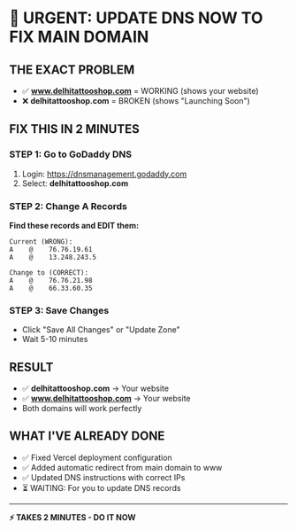 # 🚨 URGENT: UPDATE DNS NOW TO FIX MAIN DOMAIN

## THE EXACT PROBLEM
- ✅ **www.delhitattooshop.com** = WORKING (shows your website)
- ❌ **delhitattooshop.com** = BROKEN (shows "Launching Soon")

## FIX THIS IN 2 MINUTES

### STEP 1: Go to GoDaddy DNS
1. Login: https://dnsmanagement.godaddy.com
2. Select: **delhitattooshop.com**

### STEP 2: Change A Records
**Find these records and EDIT them:**
```
Current (WRONG):
A    @    76.76.19.61
A    @    13.248.243.5

Change to (CORRECT):
A    @    76.76.21.98
A    @    66.33.60.35
```

### STEP 3: Save Changes
- Click "Save All Changes" or "Update Zone"
- Wait 5-10 minutes

## RESULT
- ✅ **delhitattooshop.com** → Your website
- ✅ **www.delhitattooshop.com** → Your website
- Both domains will work perfectly

## WHAT I'VE ALREADY DONE
- ✅ Fixed Vercel deployment configuration
- ✅ Added automatic redirect from main domain to www
- ✅ Updated DNS instructions with correct IPs
- ⏳ WAITING: For you to update DNS records

---
**⚡ TAKES 2 MINUTES - DO IT NOW**
